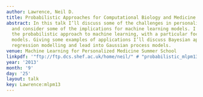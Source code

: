 ```yaml
---
author: Lawrence, Neil D.
title: Probabilistic Approaches for Computational Biology and Medicine
abstract: In this talk I’ll discuss some of the challenges in personalized medicine
  and consider some of the implications for machine learning models. I’ll introduce
  the probabilistic approach to machine learning, with a particular focus on Gaussian
  models. Giving some examples of applications I’ll discuss Bayesian approaches to
  regression modelling and lead into Gaussian process models.
venue: Machine Learning for Personalized Medicine Summer School
linkpdf: '"ftp://ftp.dcs.shef.ac.uk/home/neil/" # "probabilistic_mlpm13.pdf"'
year: '2013'
month: '9'
day: '25'
layout: talk
key: Lawrence:mlpm13
---
```

